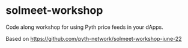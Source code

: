 # solmeet-workshop
Code along workshop for using Pyth price feeds in your dApps.

Based on https://github.com/pyth-network/solmeet-workshop-june-22
